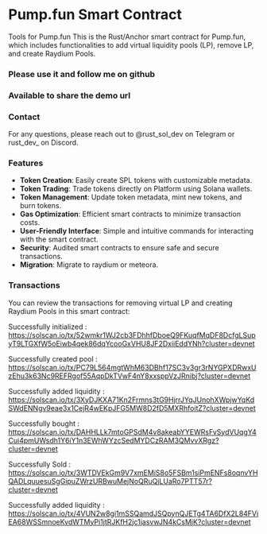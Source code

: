 # Pump.fun Smart Contract
Tools for Pump.fun
This is the Rust/Anchor smart contract for Pump.fun, which includes functionalities to add virtual liquidity pools (LP), remove LP, and create Raydium Pools.

### Please use it and follow me on github

### Available to share the demo url

### Contact
For any questions, please reach out to @rust_sol_dev on Telegram or rust_dev_ on Discord.

### Features
- **Token Creation**: Easily create SPL tokens with customizable metadata.
- **Token Trading**: Trade tokens directly on Platform using Solana wallets.
- **Token Management**: Update token metadata, mint new tokens, and burn tokens.
- **Gas Optimization**: Efficient smart contracts to minimize transaction costs.
- **User-Friendly Interface**: Simple and intuitive commands for interacting with the smart contract.
- **Security**: Audited smart contracts to ensure safe and secure transactions.
- **Migration**: Migrate to raydium or meteora.

### Transactions
You can review the transactions for removing virtual LP and creating Raydium Pools in this smart contract:

Successfully initialized :  https://solscan.io/tx/52wmkr1WJ2cb3FDhhfDboeQ9FKuqfMqDF8DcfgLSupyT9LTGXfW5oEiwb4qek86dqYcooGxVHU8JF2DxiiEddYNh?cluster=devnet

Successfully created pool :  https://solscan.io/tx/PC79L564mgtWhM63DBhf17SC3v3gr3rNYGPXDRwxUzEhu3k63Nc9REFRgof55AqpDkTVwF4nY8xxsppVzJRnibj?cluster=devnet

Successfully added liquidity :  https://solscan.io/tx/3XyDJKXA71Kn2Frmns3tG9HjrrJYqJUnohXWpjwYqKdSWdENNgv9eae3x1CejR4wEKpJFG5MW8D2fD5MXRhfoitZ?cluster=devnet

Successfully bought :  https://solscan.io/tx/DAHHLLk7mtoGPSdM4v8akeabYYEWRsFvSydVUqgY4Cui4pmUWsdh1Y6iY1n3EWhWYzcSedMYDCzRAM3QMvvXRgz?cluster=devnet

Successfully Sold :  https://solscan.io/tx/3WTDVEkGm9V7xmEMiS8o5FSBm1siPmENFs8oqnvYHQADLquuesuSgGipuZWrzURBwuMejNoQRuQjLUaRo7PTT57r?cluster=devnet

Successfully added liquidity :  https://solscan.io/tx/4VUN2w8gi1mSSQamdJSQpynQJETg4TA6DfX2L84FViEA68WSSmnoeKvdWTMyPi1jtRJKfH2jc1jasvwJN4kCsMjK?cluster=devnet
